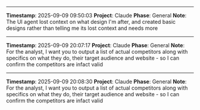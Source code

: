 
---
**Timestamp**: 2025-09-09 09:50:03
**Project**: Claude
**Phase**: General
**Note**: The UI agent lost context on what design I'm after, and created basic designs rather than telling me its lost context and needs more


---
**Timestamp**: 2025-09-09 20:07:17
**Project**: Claude
**Phase**: General
**Note**: For the analyst, I want you to output a list of actual competitors along with specifics on what they do, their target audience and website - so I can confirm the competitors are infact valid


---
**Timestamp**: 2025-09-09 20:08:30
**Project**: Claude
**Phase**: General
**Note**: For the analyst, I want you to output a list of actual competitors along with specifics on what they do, their target audience and website - so I can confirm the competitors are infact valid

